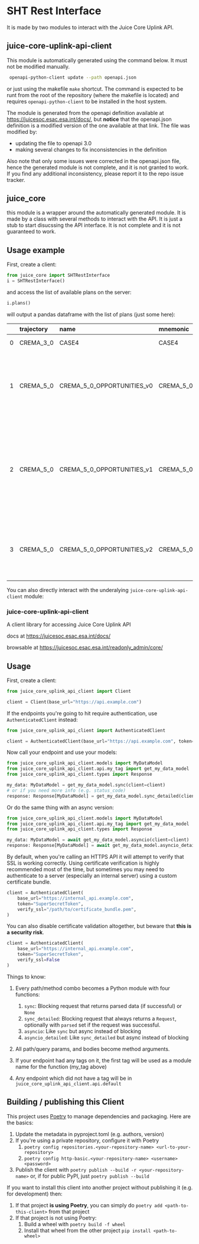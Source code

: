 # SHT Rest Interface

It is made by two modules to interact with the Juice Core Uplink 
API.

## juice-core-uplink-api-client
This module is automatically generated using the command below. It must not be 
modified manually.

```bash 
 openapi-python-client update --path openapi.json 
```

or just using the makefile `make` shortcut. The command is expected to be runt 
from the root of the repository (where the makefile is located) and requires 
`openapi-python-client` to be installed in the host system.

The module is generated from the openapi definition available at 
https://juicesoc.esac.esa.int/docs/, but **notice** that the openapi.json definition is a modified version of the one 
available at that link. The file was modified by:
- updating the file to openapi 3.0
- making several changes to fix inconsistencies in the definition

Also note that only some issues were corrected in the openapi.json file,
hence the generated module is not complete, and it is not granted to work.
If you find any additional inconsistency, please report it to the repo issue 
tracker.


## juice_core 
this module is a wrapper around the automatically generated module. It is made 
by a class with several methods to interact with the API. It is just a stub to 
start disucssing the API interface. It is not complete and it is not guaranteed 
to work.

## Usage example

First, create a client:

```python
from juice_core import SHTRestInterface
i = SHTRestInterface()
```
and access the list of available plans on the server:

```python
i.plans()
```

will output a pandas dataframe with the list of plans (just some here):

|    | trajectory   | name                       | mnemonic                   | is_public   | created                    |   id | author   | description                                                                                                                                                           | refine_log   | ptr_file                                                                |
|---:|:-------------|:---------------------------|:---------------------------|:------------|:---------------------------|-----:|:---------|:----------------------------------------------------------------------------------------------------------------------------------------------------------------------|:-------------|:------------------------------------------------------------------------|
|  0 | CREMA_3_0    | CASE4                      | CASE4                      | True        | 2021-03-04 13:29:58.835199 |   17 | rlorente | Demonstration Case 4                                                                                                                                                  |              |                                                                         |
|  1 | CREMA_5_0    | CREMA_5_0_OPPORTUNITIES_v0 | CREMA_5_0_OPPORTUNITIES_v0 | True        | 2021-08-26 09:12:06.767139 |   31 | cvallat  | 1st run opf opportunities generation (UC22), based on existing definitions of oppportunities (inherited from crema 3_0)                                               |              | https://juicesoc.esac.esa.int/rest_api/file/trajectory%23CREMA_5_0.ptx/ |
|  2 | CREMA_5_0    | CREMA_5_0_OPPORTUNITIES_v1 | CREMA_5_0_OPPORTUNITIES_v1 | True        | 2021-10-04 13:49:49.262682 |   36 | cvallat  | Added two opportunities for JMAG_CALROL for the last 2 perijoves before JOI (PJ69 not considered since too clsoe to GoI for observations to take place --> MPAD rule) |              | https://juicesoc.esac.esa.int/rest_api/file/trajectory%23CREMA_5_0.ptx/ |
|  3 | CREMA_5_0    | CREMA_5_0_OPPORTUNITIES_v2 | CREMA_5_0_OPPORTUNITIES_v2 | True        | 2021-10-05 07:24:07.742653 |   37 | cvallat  | Modified GANYMEDE_GM opportunity around 3G3 for WG3 prime allocation (1 hour centered at CA)                                                                          |              | https://juicesoc.esac.esa.int/rest_api/file/trajectory%23CREMA_5_0.ptx/ |


You can also directly interact with the underalying `juice-core-uplink-api-client` module:


### juice-core-uplink-api-client
A client library for accessing Juice Core Uplink API

docs at https://juicesoc.esac.esa.int/docs/

browsable at https://juicesoc.esac.esa.int/readonly_admin/core/

## Usage
First, create a client:

```python
from juice_core_uplink_api_client import Client

client = Client(base_url="https://api.example.com")
```

If the endpoints you're going to hit require authentication, use `AuthenticatedClient` instead:

```python
from juice_core_uplink_api_client import AuthenticatedClient

client = AuthenticatedClient(base_url="https://api.example.com", token="SuperSecretToken")
```

Now call your endpoint and use your models:

```python
from juice_core_uplink_api_client.models import MyDataModel
from juice_core_uplink_api_client.api.my_tag import get_my_data_model
from juice_core_uplink_api_client.types import Response

my_data: MyDataModel = get_my_data_model.sync(client=client)
# or if you need more info (e.g. status_code)
response: Response[MyDataModel] = get_my_data_model.sync_detailed(client=client)
```

Or do the same thing with an async version:

```python
from juice_core_uplink_api_client.models import MyDataModel
from juice_core_uplink_api_client.api.my_tag import get_my_data_model
from juice_core_uplink_api_client.types import Response

my_data: MyDataModel = await get_my_data_model.asyncio(client=client)
response: Response[MyDataModel] = await get_my_data_model.asyncio_detailed(client=client)
```

By default, when you're calling an HTTPS API it will attempt to verify that SSL is working correctly. Using certificate verification is highly recommended most of the time, but sometimes you may need to authenticate to a server (especially an internal server) using a custom certificate bundle.

```python
client = AuthenticatedClient(
    base_url="https://internal_api.example.com", 
    token="SuperSecretToken",
    verify_ssl="/path/to/certificate_bundle.pem",
)
```

You can also disable certificate validation altogether, but beware that **this is a security risk**.

```python
client = AuthenticatedClient(
    base_url="https://internal_api.example.com", 
    token="SuperSecretToken", 
    verify_ssl=False
)
```

Things to know:
1. Every path/method combo becomes a Python module with four functions:
    1. `sync`: Blocking request that returns parsed data (if successful) or `None`
    1. `sync_detailed`: Blocking request that always returns a `Request`, optionally with `parsed` set if the request was successful.
    1. `asyncio`: Like `sync` but async instead of blocking
    1. `asyncio_detailed`: Like `sync_detailed` but async instead of blocking

1. All path/query params, and bodies become method arguments.
1. If your endpoint had any tags on it, the first tag will be used as a module name for the function (my_tag above)
1. Any endpoint which did not have a tag will be in `juice_core_uplink_api_client.api.default`

## Building / publishing this Client
This project uses [Poetry](https://python-poetry.org/) to manage dependencies  and packaging.  Here are the basics:
1. Update the metadata in pyproject.toml (e.g. authors, version)
1. If you're using a private repository, configure it with Poetry
    1. `poetry config repositories.<your-repository-name> <url-to-your-repository>`
    1. `poetry config http-basic.<your-repository-name> <username> <password>`
1. Publish the client with `poetry publish --build -r <your-repository-name>` or, if for public PyPI, just `poetry publish --build`

If you want to install this client into another project without publishing it (e.g. for development) then:
1. If that project **is using Poetry**, you can simply do `poetry add <path-to-this-client>` from that project
1. If that project is not using Poetry:
    1. Build a wheel with `poetry build -f wheel`
    1. Install that wheel from the other project `pip install <path-to-wheel>`
